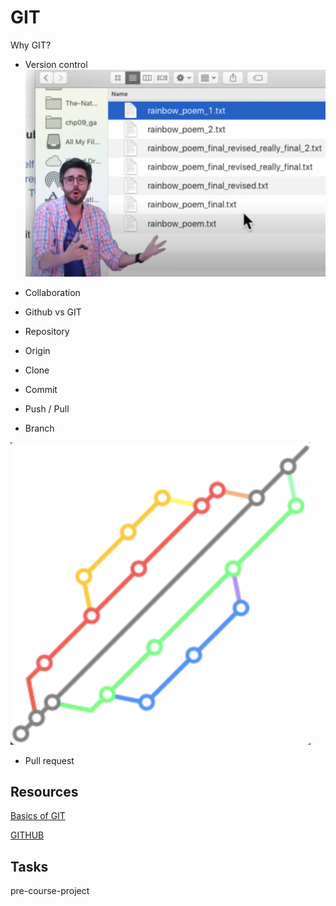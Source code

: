 # GIT

Why GIT?
- Version control
![rain](./rainbowcontrol.png)
- Collaboration
- Github vs GIT
- Repository
- Origin
- Clone
- Commit
- Push / Pull

- Branch

![branches](./branches.png)

- Pull request

## Resources

[Basics of GIT](https://www.youtube.com/watch?v=0fKg7e37bQE)

[GITHUB](https://www.youtube.com/watch?v=0fKg7e37bQE)

## Tasks

pre-course-project

